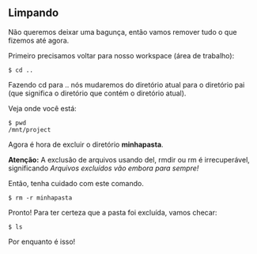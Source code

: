 ## Limpando

Não queremos deixar uma bagunça, então vamos remover tudo o que fizemos até agora.

Primeiro precisamos voltar para nosso workspace (área de trabalho):

```
$ cd ..
```

Fazendo cd para .. nós mudaremos do diretório atual para o diretório pai (que significa o diretório que contém o diretório atual).

Veja onde você está:

```
$ pwd
/mnt/project
```

Agora é hora de excluir o diretório **minhapasta**.

**Atenção:** A exclusão de arquivos usando del, rmdir ou rm é irrecuperável, significando _Arquivos excluídos vão embora para sempre!_

Então, tenha cuidado com este comando.

```
$ rm -r minhapasta
```

Pronto! Para ter certeza que a pasta foi excluída, vamos checar:

```
$ ls
```

Por enquanto é isso!
